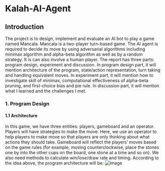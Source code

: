 # Kalah-AI-Agent
## Introduction
The project is to design, implement and evaluate an AI bot to play a game named Mancala. Mancala is a two-player turn-based game. The AI agent is required to decide its move by using adversarial algorithms including minimax algorithm and  alpha-beta algorithm as well as by a random strategy. It is can also involve a human player. The report has three parts: program design, experiment and discussion. In program design part, it will mention architecture of the program, state/action representation, turn taking and handling equivalent moves. In experiment part, it will mention how to investigate skill of minimax, computational effectiveness of alpha-beta pruning, and first-choice bias and pie rule. In discussion part, it will mention what I learned and the challenges I met.

### 1. Program Design
#### 1.1 Architecture
In this game, we have three entities: players, gameboard and an operator. Players will have strategies to make the move. Here, we use an operator to help players to make move so that players are only thinking about what actions they should take. Gameboard will reflect the players’ moves based on the game rules (for example, moving counterclockwise, place the stones one by into the other cups on the board, one stone at a time and so on). We also need methods to calculate win/lose/draw rate and timing. According to the idea above, the program architecture will be:
![image](http://github.com/ChloeZPan/Kalah-AI-Agent/edit/master/image/figure1.png)
